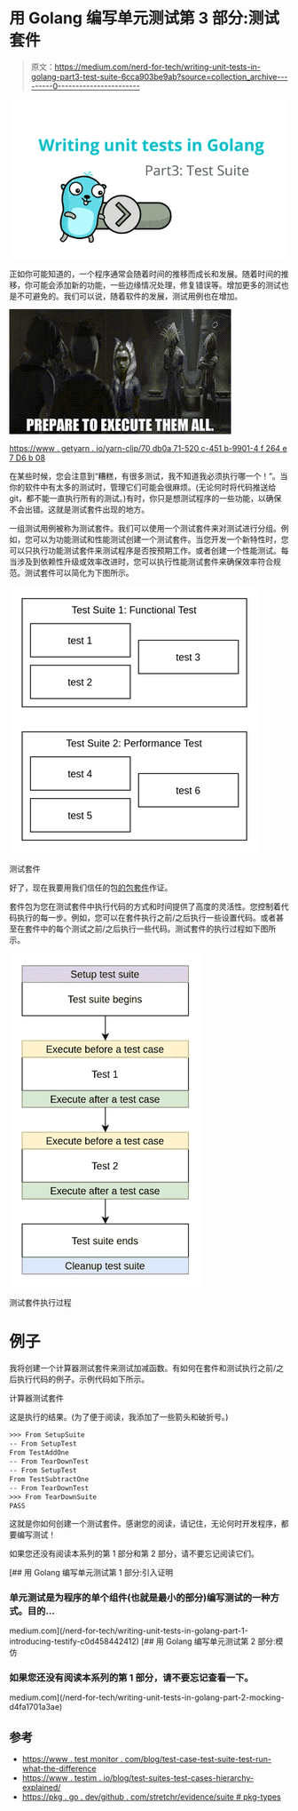 # 用 Golang 编写单元测试第 3 部分:测试套件

> 原文：<https://medium.com/nerd-for-tech/writing-unit-tests-in-golang-part3-test-suite-6cca903be9ab?source=collection_archive---------0----------------------->

![](img/61b478801c805831788cfb3c983c13d4.png)

正如你可能知道的，一个程序通常会随着时间的推移而成长和发展。随着时间的推移，你可能会添加新的功能，一些边缘情况处理，修复错误等。增加更多的测试也是不可避免的。我们可以说，随着软件的发展，测试用例也在增加。

![](img/12dcf6fc583ef40c4a0c8f2c07b2997c.png)

[https://www . getyarn . io/yarn-clip/70 db0a 71-520 c-451 b-9901-4 f 264 e 7 D6 b 08](https://www.getyarn.io/yarn-clip/70db0a71-520c-451b-9901-4f264e7d6b08)

在某些时候，您会注意到“糟糕，有很多测试，我不知道我必须执行哪一个！”。当你的软件中有太多的测试时，管理它们可能会很麻烦。(无论何时将代码推送给 git，都不能一直执行所有的测试。)有时，你只是想测试程序的一些功能，以确保不会出错。这就是测试套件出现的地方。

一组测试用例被称为测试套件。我们可以使用一个测试套件来对测试进行分组。例如，您可以为功能测试和性能测试创建一个测试套件。当您开发一个新特性时，您可以只执行功能测试套件来测试程序是否按预期工作。或者创建一个性能测试。每当涉及到依赖性升级或效率改进时，您可以执行性能测试套件来确保效率符合规范。测试套件可以简化为下图所示。

![](img/c78158aeb1ef6376cd90d7fa5e2279c4.png)

测试套件

好了，现在我要用我们信任的包[的包](https://github.com/stretchr/testify#suite-package)[套件](https://pkg.go.dev/github.com/stretchr/testify/suite#pkg-types)作证。

套件包为您在测试套件中执行代码的方式和时间提供了高度的灵活性。您控制着代码执行的每一步。例如，您可以在套件执行之前/之后执行一些设置代码。或者甚至在套件中的每个测试之前/之后执行一些代码。测试套件的执行过程如下图所示。

![](img/1f9723383ff65ca04c7c9a04d7812e6f.png)

测试套件执行过程

# 例子

我将创建一个计算器测试套件来测试加减函数。有如何在套件和测试执行之前/之后执行代码的例子。示例代码如下所示。

计算器测试套件

这是执行的结果。(为了便于阅读，我添加了一些箭头和破折号。)

```
>>> From SetupSuite
-- From SetupTest 
From TestAddOne
-- From TearDownTest 
-- From SetupTest 
From TestSubtractOne 
-- From TearDownTest 
>>> From TearDownSuite 
PASS
```

这就是你如何创建一个测试套件。感谢您的阅读，请记住，无论何时开发程序，都要编写测试！

如果您还没有阅读本系列的第 1 部分和第 2 部分，请不要忘记阅读它们。

[](/nerd-for-tech/writing-unit-tests-in-golang-part-1-introducing-testify-c0d458442412) [## 用 Golang 编写单元测试第 1 部分:引入证明

### 单元测试是为程序的单个组件(也就是最小的部分)编写测试的一种方式。目的…

medium.com](/nerd-for-tech/writing-unit-tests-in-golang-part-1-introducing-testify-c0d458442412) [](/nerd-for-tech/writing-unit-tests-in-golang-part-2-mocking-d4fa1701a3ae) [## 用 Golang 编写单元测试第 2 部分:模仿

### 如果您还没有阅读本系列的第 1 部分，请不要忘记查看一下。

medium.com](/nerd-for-tech/writing-unit-tests-in-golang-part-2-mocking-d4fa1701a3ae) 

## 参考

*   [https://www . test monitor . com/blog/test-case-test-suite-test-run-what-the-difference](https://www.testmonitor.com/blog/test-case-test-suite-test-run-whats-the-difference)
*   [https://www . testim . io/blog/test-suites-test-cases-hierarchy-explained/](https://www.testim.io/blog/test-suites-test-cases-hierarchy-explained/)
*   [https://pkg . go . dev/github . com/stretchr/evidence/suite # pkg-types](https://pkg.go.dev/github.com/stretchr/testify/suite#pkg-types)